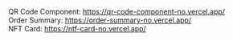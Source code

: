 QR Code Component: https://qr-code-component-no.vercel.app/ <br />
Order Summary: https://order-summary-no.vercel.app/ <br />
NFT Card: https://ntf-card-no.vercel.app/
